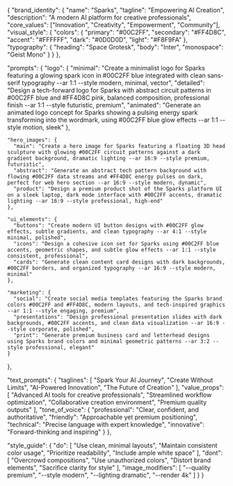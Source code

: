 {
  "brand_identity": {
    "name": "Sparks",
    "tagline": "Empowering AI Creation",
    "description": "A modern AI platform for creative professionals",
    "core_values": ["Innovation", "Creativity", "Empowerment", "Community"],
    "visual_style": {
      "colors": {
        "primary": "#00C2FF",
        "secondary": "#FF4D8C", 
        "accent": "#FFFFFF",
        "dark": "#0D0D0D",
        "light": "#F8F9FA"
      },
      "typography": {
        "heading": "Space Grotesk",
        "body": "Inter",
        "monospace": "Geist Mono"
      }
    }
  },

  "prompts": {
    "logo": {
      "minimal": "Create a minimalist logo for Sparks featuring a glowing spark icon in #00C2FF blue integrated with clean sans-serif typography --ar 1:1 --style modern, minimal, vector",
      "detailed": "Design a tech-forward logo for Sparks with abstract circuit patterns in #00C2FF blue and #FF4D8C pink, balanced composition, professional finish --ar 1:1 --style futuristic, premium",
      "animated": "Generate an animated logo concept for Sparks showing a pulsing energy spark transforming into the wordmark, using #00C2FF blue glow effects --ar 1:1 --style motion, sleek"
    },

    "hero_images": {
      "main": "Create a hero image for Sparks featuring a floating 3D head sculpture with glowing #00C2FF circuit patterns against a dark gradient background, dramatic lighting --ar 16:9 --style premium, futuristic",
      "abstract": "Generate an abstract tech pattern background with flowing #00C2FF data streams and #FF4D8C energy pulses on dark, perfect for web hero section --ar 16:9 --style modern, dynamic",
      "product": "Design a premium product shot of the Sparks platform UI on a sleek laptop, dark mode interface with #00C2FF accents, dramatic lighting --ar 16:9 --style professional, high-end"
    },

    "ui_elements": {
      "buttons": "Create modern UI button designs with #00C2FF glow effects, subtle gradients, and clean typography --ar 4:1 --style minimal, polished",
      "icons": "Design a cohesive icon set for Sparks using #00C2FF blue accents, geometric shapes, and subtle glow effects --ar 1:1 --style consistent, professional",
      "cards": "Generate clean content card designs with dark backgrounds, #00C2FF borders, and organized typography --ar 16:9 --style modern, minimal"
    },

    "marketing": {
      "social": "Create social media templates featuring the Sparks brand colors #00C2FF and #FF4D8C, modern layouts, and tech-inspired graphics --ar 1:1 --style engaging, premium",
      "presentations": "Design professional presentation slides with dark backgrounds, #00C2FF accents, and clean data visualization --ar 16:9 --style corporate, polished",
      "print": "Generate premium business card and letterhead designs using Sparks brand colors and minimal geometric patterns --ar 3:2 --style professional, elegant"
    }
  },

  "text_prompts": {
    "taglines": [
      "Spark Your AI Journey",
      "Create Without Limits",
      "AI-Powered Innovation",
      "The Future of Creation"
    ],
    "value_props": [
      "Advanced AI tools for creative professionals",
      "Streamlined workflow optimization",
      "Collaborative creation environment",
      "Premium quality outputs"
    ],
    "tone_of_voice": {
      "professional": "Clear, confident, and authoritative",
      "friendly": "Approachable yet premium positioning",
      "technical": "Precise language with expert knowledge",
      "innovative": "Forward-thinking and inspiring"
    }
  },

  "style_guide": {
    "do": [
      "Use clean, minimal layouts",
      "Maintain consistent color usage",
      "Prioritize readability",
      "Include ample white space"
    ],
    "dont": [
      "Overcrowd compositions",
      "Use unauthorized colors",
      "Distort brand elements",
      "Sacrifice clarity for style"
    ],
    "image_modifiers": [
      "--quality premium",
      "--style modern",
      "--lighting dramatic",
      "--render 4k"
    ]
  }
}
